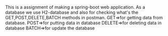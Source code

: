 This is a assignment of making a spring-boot web application.
As a database we use H2-database and also for checking what's the GET,POST,DELETE,BATCH methods in postman.
GET=>for getting data from database.
POST=>for putting data in database
DELETE=>for deleting data in database
BATCH=>for update the database
